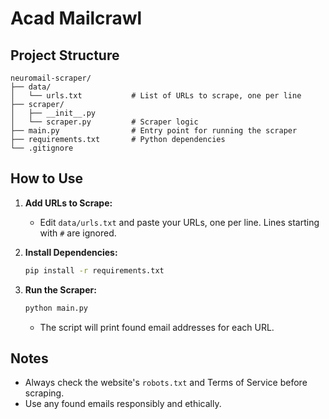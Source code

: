 # Acad Mailcrawl 

## Project Structure

```
neuromail-scraper/
├── data/
│   └── urls.txt           # List of URLs to scrape, one per line
├── scraper/
│   ├── __init__.py
│   └── scraper.py         # Scraper logic
├── main.py                # Entry point for running the scraper
├── requirements.txt       # Python dependencies
└── .gitignore
```

## How to Use

1. **Add URLs to Scrape:**
   - Edit `data/urls.txt` and paste your URLs, one per line. Lines starting with `#` are ignored.

2. **Install Dependencies:**
   ```bash
   pip install -r requirements.txt
   ```

3. **Run the Scraper:**
   ```bash
   python main.py
   ```
   - The script will print found email addresses for each URL.

## Notes
- Always check the website's `robots.txt` and Terms of Service before scraping.
- Use any found emails responsibly and ethically. 